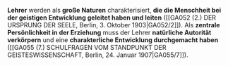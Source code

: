 
**Lehrer** werden als **große Naturen** charakterisiert, **die die Menschheit bei der geistigen Entwicklung geleitet haben und leiten** ([[GA052 (2.) DER URSPRUNG DER SEELE, Berlin, 3. Oktober 1903|GA052/2]]). Als **zentrale Persönlichkeit in der Erziehung** muss der Lehrer **natürliche Autorität verkörpern** und eine **charakterliche Entwicklung durchgemacht haben** ([[GA055 (7.) SCHULFRAGEN VOM STANDPUNKT DER GEISTESWISSENSCHAFT, Berlin, 24. Januar 1907|GA055/7]]).
